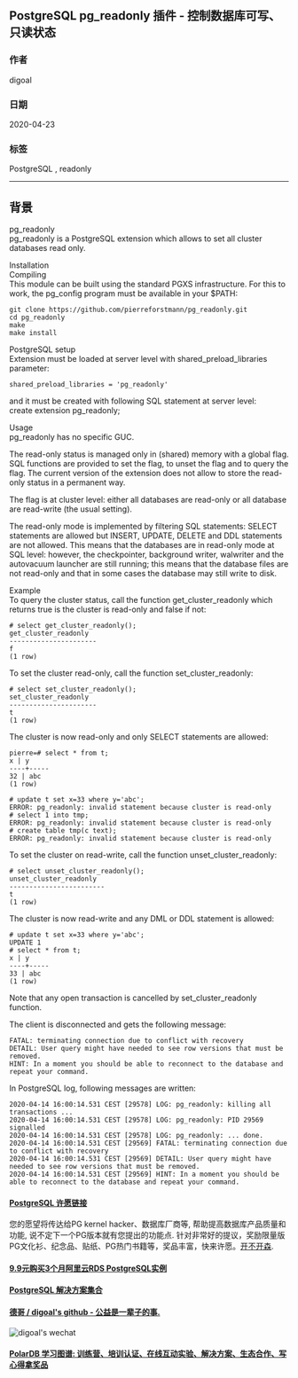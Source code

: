 ## PostgreSQL pg_readonly 插件 - 控制数据库可写、只读状态  
  
### 作者  
digoal  
  
### 日期  
2020-04-23  
  
### 标签  
PostgreSQL , readonly   
  
----  
  
## 背景  
pg_readonly  
pg_readonly is a PostgreSQL extension which allows to set all cluster databases read only.  
  
Installation  
Compiling  
This module can be built using the standard PGXS infrastructure. For this to work, the pg_config program must be available in your $PATH:  
  
```  
git clone https://github.com/pierreforstmann/pg_readonly.git  
cd pg_readonly  
make  
make install  
```  
  
PostgreSQL setup  
Extension must be loaded at server level with shared_preload_libraries parameter:  
  
```  
shared_preload_libraries = 'pg_readonly'  
```  
  
and it must be created with following SQL statement at server level:  
create extension pg_readonly;  
  
Usage  
pg_readonly has no specific GUC.  
  
The read-only status is managed only in (shared) memory with a global flag. SQL functions are provided to set the flag, to unset the flag and to query the flag. The current version of the extension does not allow to store the read-only status in a permanent way.  
  
The flag is at cluster level: either all databases are read-only or all database are read-write (the usual setting).  
  
The read-only mode is implemented by filtering SQL statements: SELECT statements are allowed but INSERT, UPDATE, DELETE and DDL statements are not allowed. This means that the databases are in read-only mode at SQL level: however, the checkpointer, background writer, walwriter and the autovacuum launcher are still running; this means that the database files are not read-only and that in some cases the database may still write to disk.  
  
Example  
To query the cluster status, call the function get_cluster_readonly which returns true is the cluster is read-only and false if not:  
  
```  
# select get_cluster_readonly();  
get_cluster_readonly  
----------------------  
f  
(1 row)  
```  
  
To set the cluster read-only, call the function set_cluster_readonly:  
  
```  
# select set_cluster_readonly();  
set_cluster_readonly  
----------------------  
t  
(1 row)  
```  
  
The cluster is now read-only and only SELECT statements are allowed:  
  
```  
pierre=# select * from t;  
x | y  
----+-----  
32 | abc  
(1 row)  
  
# update t set x=33 where y='abc';  
ERROR: pg_readonly: invalid statement because cluster is read-only  
# select 1 into tmp;  
ERROR: pg_readonly: invalid statement because cluster is read-only  
# create table tmp(c text);  
ERROR: pg_readonly: invalid statement because cluster is read-only  
```  
  
To set the cluster on read-write, call the function unset_cluster_readonly:  
  
```  
# select unset_cluster_readonly();  
unset_cluster_readonly  
------------------------  
t  
(1 row)  
```  
  
The cluster is now read-write and any DML or DDL statement is allowed:  
  
```  
# update t set x=33 where y='abc';  
UPDATE 1  
# select * from t;  
x | y  
----+-----  
33 | abc  
(1 row)  
```  
  
Note that any open transaction is cancelled by set_cluster_readonly function.  
  
The client is disconnected and gets the following message:  
  
```  
FATAL: terminating connection due to conflict with recovery  
DETAIL: User query might have needed to see row versions that must be removed.  
HINT: In a moment you should be able to reconnect to the database and repeat your command.  
```  
  
In PostgreSQL log, following messages are written:  
  
```  
2020-04-14 16:00:14.531 CEST [29578] LOG: pg_readonly: killing all transactions ...  
2020-04-14 16:00:14.531 CEST [29578] LOG: pg_readonly: PID 29569 signalled  
2020-04-14 16:00:14.531 CEST [29578] LOG: pg_readonly: ... done.  
2020-04-14 16:00:14.531 CEST [29569] FATAL: terminating connection due to conflict with recovery  
2020-04-14 16:00:14.531 CEST [29569] DETAIL: User query might have needed to see row versions that must be removed.  
2020-04-14 16:00:14.531 CEST [29569] HINT: In a moment you should be able to reconnect to the database and repeat your command.  
```  
    
  
  
  
  
  
  
  
  
  
  
  
  
  
  
  
  
  
  
  
  
  
  
  
  
  
  
  
  
  
  
  
  
  
  
  
  
  
  
  
  
  
  
  
  
  
  
  
  
  
  
  
  
  
#### [PostgreSQL 许愿链接](https://github.com/digoal/blog/issues/76 "269ac3d1c492e938c0191101c7238216")
您的愿望将传达给PG kernel hacker、数据库厂商等, 帮助提高数据库产品质量和功能, 说不定下一个PG版本就有您提出的功能点. 针对非常好的提议，奖励限量版PG文化衫、纪念品、贴纸、PG热门书籍等，奖品丰富，快来许愿。[开不开森](https://github.com/digoal/blog/issues/76 "269ac3d1c492e938c0191101c7238216").  
  
  
#### [9.9元购买3个月阿里云RDS PostgreSQL实例](https://www.aliyun.com/database/postgresqlactivity "57258f76c37864c6e6d23383d05714ea")
  
  
#### [PostgreSQL 解决方案集合](https://yq.aliyun.com/topic/118 "40cff096e9ed7122c512b35d8561d9c8")
  
  
#### [德哥 / digoal's github - 公益是一辈子的事.](https://github.com/digoal/blog/blob/master/README.md "22709685feb7cab07d30f30387f0a9ae")
  
  
![digoal's wechat](../pic/digoal_weixin.jpg "f7ad92eeba24523fd47a6e1a0e691b59")
  
  
#### [PolarDB 学习图谱: 训练营、培训认证、在线互动实验、解决方案、生态合作、写心得拿奖品](https://www.aliyun.com/database/openpolardb/activity "8642f60e04ed0c814bf9cb9677976bd4")
  
